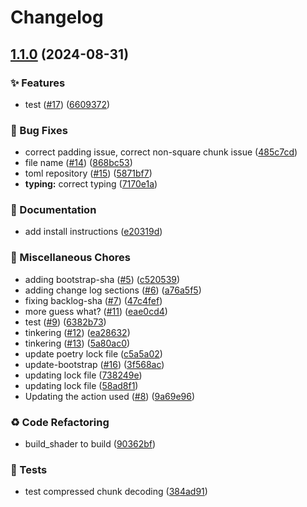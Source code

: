 # Changelog

## [1.1.0](https://github.com/manasaV3/cryoet-data-portal-neuroglancer/compare/v1.0.0...v1.1.0) (2024-08-31)


### ✨ Features

* test ([#17](https://github.com/manasaV3/cryoet-data-portal-neuroglancer/issues/17)) ([6609372](https://github.com/manasaV3/cryoet-data-portal-neuroglancer/commit/660937282884e6722adcadb3322c2c9d74fcba6d))


### 🐞 Bug Fixes

* correct padding issue, correct non-square chunk issue ([485c7cd](https://github.com/manasaV3/cryoet-data-portal-neuroglancer/commit/485c7cda0688056840df449d58fdc7d85da1a53b))
* file name ([#14](https://github.com/manasaV3/cryoet-data-portal-neuroglancer/issues/14)) ([868bc53](https://github.com/manasaV3/cryoet-data-portal-neuroglancer/commit/868bc530e473271c661578317f96b4b404b2c41c))
* toml repository ([#15](https://github.com/manasaV3/cryoet-data-portal-neuroglancer/issues/15)) ([5871bf7](https://github.com/manasaV3/cryoet-data-portal-neuroglancer/commit/5871bf76e7349485a4a4ac23d2a101be054a59bc))
* **typing:** correct typing ([7170e1a](https://github.com/manasaV3/cryoet-data-portal-neuroglancer/commit/7170e1a3f67d6ca07dcd4265e71bdd9792957b7e))


### 📝 Documentation

* add install instructions ([e20319d](https://github.com/manasaV3/cryoet-data-portal-neuroglancer/commit/e20319dcba9325dc5a9414a4e59dc21e64e254f3))


### 🧹 Miscellaneous Chores

* adding bootstrap-sha ([#5](https://github.com/manasaV3/cryoet-data-portal-neuroglancer/issues/5)) ([c520539](https://github.com/manasaV3/cryoet-data-portal-neuroglancer/commit/c520539bc02b6bcd024ebff4908f171f79c97775))
* adding change log sections ([#6](https://github.com/manasaV3/cryoet-data-portal-neuroglancer/issues/6)) ([a76a5f5](https://github.com/manasaV3/cryoet-data-portal-neuroglancer/commit/a76a5f552f494f96048c3a0c959eb8e9c9f32947))
* fixing backlog-sha ([#7](https://github.com/manasaV3/cryoet-data-portal-neuroglancer/issues/7)) ([47c4fef](https://github.com/manasaV3/cryoet-data-portal-neuroglancer/commit/47c4fef2ec75e0ac9ab465d53769a8ce1ab270f7))
* more guess what? ([#11](https://github.com/manasaV3/cryoet-data-portal-neuroglancer/issues/11)) ([eae0cd4](https://github.com/manasaV3/cryoet-data-portal-neuroglancer/commit/eae0cd40d1f77eb89cbaacc2a1ce175e8ce0c91a))
* test ([#9](https://github.com/manasaV3/cryoet-data-portal-neuroglancer/issues/9)) ([6382b73](https://github.com/manasaV3/cryoet-data-portal-neuroglancer/commit/6382b73003be0bf1be7005e30ca1135e9a2c6eac))
* tinkering ([#12](https://github.com/manasaV3/cryoet-data-portal-neuroglancer/issues/12)) ([ea28632](https://github.com/manasaV3/cryoet-data-portal-neuroglancer/commit/ea28632edd2ef9a5f8884668a836d0ed4af2425f))
* tinkering ([#13](https://github.com/manasaV3/cryoet-data-portal-neuroglancer/issues/13)) ([5a80ac0](https://github.com/manasaV3/cryoet-data-portal-neuroglancer/commit/5a80ac09baf1253f34bfcbed70fbe41879125641))
* update poetry lock file ([c5a5a02](https://github.com/manasaV3/cryoet-data-portal-neuroglancer/commit/c5a5a02871f89c9c37fa3ba465766a207dc5f433))
* update-bootstrap ([#16](https://github.com/manasaV3/cryoet-data-portal-neuroglancer/issues/16)) ([3f568ac](https://github.com/manasaV3/cryoet-data-portal-neuroglancer/commit/3f568ac0b4ffeb5d22864c7f4b03f136be5ae6b8))
* updating lock file ([738249e](https://github.com/manasaV3/cryoet-data-portal-neuroglancer/commit/738249eda933eb8e90201c73384c4b6dee70cc12))
* updating lock file ([58ad8f1](https://github.com/manasaV3/cryoet-data-portal-neuroglancer/commit/58ad8f173e06fa395314a37379814bb94fc8fbc5))
* Updating the action used ([#8](https://github.com/manasaV3/cryoet-data-portal-neuroglancer/issues/8)) ([9a69e96](https://github.com/manasaV3/cryoet-data-portal-neuroglancer/commit/9a69e963f36109db5e6ed905f3bc6432662ec4f4))


### ♻️ Code Refactoring

* build_shader to build ([90362bf](https://github.com/manasaV3/cryoet-data-portal-neuroglancer/commit/90362bf0556001dad7f7d02f83e317af94ba2b8a))


### 🧪 Tests

* test compressed chunk decoding ([384ad91](https://github.com/manasaV3/cryoet-data-portal-neuroglancer/commit/384ad91c089a2a1379ca2049abbd7d5f957332d7))
